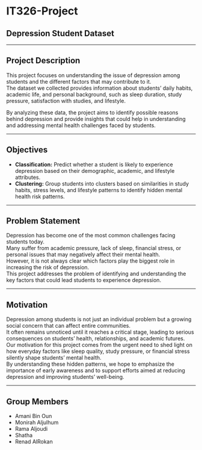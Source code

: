 # IT326-Project
## Depression Student Dataset

---

## Project Description
This project focuses on understanding the issue of depression among students and the different factors that may contribute to it.  
The dataset we collected provides information about students’ daily habits, academic life, and personal background, such as sleep duration, study pressure, satisfaction with studies, and lifestyle.  

By analyzing these data, the project aims to identify possible reasons behind depression and provide insights that could help in understanding and addressing mental health challenges faced by students.


---

## Objectives
- **Classification:** Predict whether a student is likely to experience depression based on their demographic, academic, and lifestyle attributes.  
- **Clustering:** Group students into clusters based on similarities in study habits, stress levels, and lifestyle patterns to identify hidden mental health risk patterns.  

---

## Problem Statement
Depression has become one of the most common challenges facing students today.  
Many suffer from academic pressure, lack of sleep, financial stress, or personal issues that may negatively affect their mental health.  
However, it is not always clear which factors play the biggest role in increasing the risk of depression.  
This project addresses the problem of identifying and understanding the key factors that could lead students to experience depression.

---

## Motivation
Depression among students is not just an individual problem but a growing social concern that can affect entire communities.  
It often remains unnoticed until it reaches a critical stage, leading to serious consequences on students’ health, relationships, and academic futures.  
Our motivation for this project comes from the urgent need to shed light on how everyday factors like sleep quality, study pressure, or financial stress silently shape students’ mental health.  
By understanding these hidden patterns, we hope to emphasize the importance of early awareness and to support efforts aimed at reducing depression and improving students’ well-being.

---

## Group Members
- Amani Bin Oun
- Monirah Aljulhum
- Rama Aljoudi
- Shatha
- Renad AlRokan
